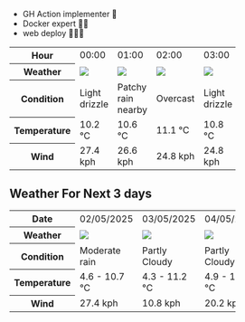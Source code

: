 - GH Action implementer 🚀
- Docker expert 🐳🚢
- web deploy 👨🏻‍💻

<div style="width:400px">


<table>
    <tr>
        <th>Hour</th>
        <td>00:00</td><td>01:00</td><td>02:00</td><td>03:00</td><td>04:00</td><td>05:00</td><td>06:00</td><td>07:00</td><td>08:00</td><td>09:00</td><td>10:00</td><td>11:00</td><td>12:00</td><td>13:00</td><td>14:00</td><td>15:00</td><td>16:00</td><td>17:00</td><td>18:00</td><td>19:00</td><td>20:00</td><td>21:00</td><td>22:00</td><td>23:00</td>
    </tr>
    <tr>
        <th>Weather</th>
        <td><img src="https://cdn.weatherapi.com/weather/64x64/night/266.png"></img></td><td><img src="https://cdn.weatherapi.com/weather/64x64/night/176.png"></img></td><td><img src="https://cdn.weatherapi.com/weather/64x64/night/122.png"></img></td><td><img src="https://cdn.weatherapi.com/weather/64x64/night/266.png"></img></td><td><img src="https://cdn.weatherapi.com/weather/64x64/night/176.png"></img></td><td><img src="https://cdn.weatherapi.com/weather/64x64/night/176.png"></img></td><td><img src="https://cdn.weatherapi.com/weather/64x64/night/353.png"></img></td><td><img src="https://cdn.weatherapi.com/weather/64x64/night/302.png"></img></td><td><img src="https://cdn.weatherapi.com/weather/64x64/day/296.png"></img></td><td><img src="https://cdn.weatherapi.com/weather/64x64/day/302.png"></img></td><td><img src="https://cdn.weatherapi.com/weather/64x64/day/302.png"></img></td><td><img src="https://cdn.weatherapi.com/weather/64x64/day/266.png"></img></td><td><img src="https://cdn.weatherapi.com/weather/64x64/day/353.png"></img></td><td><img src="https://cdn.weatherapi.com/weather/64x64/day/176.png"></img></td><td><img src="https://cdn.weatherapi.com/weather/64x64/day/353.png"></img></td><td><img src="https://cdn.weatherapi.com/weather/64x64/day/266.png"></img></td><td><img src="https://cdn.weatherapi.com/weather/64x64/day/353.png"></img></td><td><img src="https://cdn.weatherapi.com/weather/64x64/day/176.png"></img></td><td><img src="https://cdn.weatherapi.com/weather/64x64/night/116.png"></img></td><td><img src="https://cdn.weatherapi.com/weather/64x64/night/113.png"></img></td><td><img src="https://cdn.weatherapi.com/weather/64x64/night/113.png"></img></td><td><img src="https://cdn.weatherapi.com/weather/64x64/night/113.png"></img></td><td><img src="https://cdn.weatherapi.com/weather/64x64/night/116.png"></img></td><td><img src="https://cdn.weatherapi.com/weather/64x64/night/116.png"></img></td>
    </tr>
    <tr>
        <th>Condition</th>
        <td width="200px">Light drizzle</td><td width="200px">Patchy rain nearby</td><td width="200px">Overcast</td><td width="200px">Light drizzle</td><td width="200px">Patchy rain nearby</td><td width="200px">Patchy rain nearby</td><td width="200px">Light rain shower</td><td width="200px">Moderate rain</td><td width="200px">Light rain</td><td width="200px">Moderate rain</td><td width="200px">Moderate rain</td><td width="200px">Light drizzle</td><td width="200px">Light rain shower</td><td width="200px">Patchy rain nearby</td><td width="200px">Light rain shower</td><td width="200px">Light drizzle</td><td width="200px">Light rain shower</td><td width="200px">Patchy rain nearby</td><td width="200px">Partly Cloudy </td><td width="200px">Clear </td><td width="200px">Clear </td><td width="200px">Clear </td><td width="200px">Partly Cloudy </td><td width="200px">Partly Cloudy </td>
    </tr>
    <tr>
        <th>Temperature</th>
        <td>10.2 °C</td><td>10.6 °C</td><td>11.1 °C</td><td>10.8 °C</td><td>10.7 °C</td><td>10.7 °C</td><td>10.7 °C</td><td>10.4 °C</td><td>10.1 °C</td><td>10 °C</td><td>10 °C</td><td>9.1 °C</td><td>8.7 °C</td><td>8.7 °C</td><td>8.7 °C</td><td>8.7 °C</td><td>8.3 °C</td><td>8.3 °C</td><td>7 °C</td><td>6.4 °C</td><td>5.7 °C</td><td>5.2 °C</td><td>4.9 °C</td><td>4.6 °C</td>
    </tr>
    <tr>
        <th>Wind</th>
        <td>27.4 kph</td><td>26.6 kph</td><td>24.8 kph</td><td>24.8 kph</td><td>24.1 kph</td><td>21.2 kph</td><td>18 kph</td><td>14.8 kph</td><td>9.4 kph</td><td>9.4 kph</td><td>8.6 kph</td><td>13.3 kph</td><td>10.1 kph</td><td>9.4 kph</td><td>8.6 kph</td><td>10.8 kph</td><td>9.4 kph</td><td>4 kph</td><td>2.2 kph</td><td>1.8 kph</td><td>4.7 kph</td><td>5.4 kph</td><td>6.5 kph</td><td>7.9 kph</td>
    </tr>
</table>


<div/>

## Weather For Next 3 days

<div style="width:400px">


<table>
    <tr>
        <th>Date</th>
        <td>02/05/2025</td><td>03/05/2025</td><td>04/05/2025</td>
    </tr>
    <tr>
        <th>Weather</th>
        <td><img src="https://cdn.weatherapi.com/weather/64x64/day/302.png"/></td><td><img src="https://cdn.weatherapi.com/weather/64x64/day/116.png"/></td><td><img src="https://cdn.weatherapi.com/weather/64x64/day/116.png"/></td>
    </tr>
    <tr>
        <th>Condition</th>
        <td width="200px">Moderate rain</td><td width="200px">Partly Cloudy </td><td width="200px">Partly Cloudy </td>
    </tr>
    <tr>
        <th>Temperature</th>
        <td>4.6 -  10.7 °C</td><td>4.3 -  11.2 °C</td><td>4.9 -  13.1 °C</td>
    </tr>
    <tr>
        <th>Wind</th>
        <td>27.4 kph</td><td>10.8 kph</td><td>20.2 kph</td>
    </tr>
</table>


<div/>


